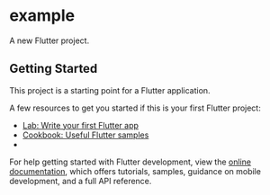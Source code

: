 # example

A new Flutter project.

## Getting Started

This project is a starting point for a Flutter application.

A few resources to get you started if this is your first Flutter project:

- [Lab: Write your first Flutter app](https://docs.flutter.dev/get-started/codelab)
- [Cookbook: Useful Flutter samples](https://docs.flutter.dev/cookbook)
- 

For help getting started with Flutter development, view the
[online documentation](https://docs.flutter.dev/), which offers tutorials,
samples, guidance on mobile development, and a full API reference.
